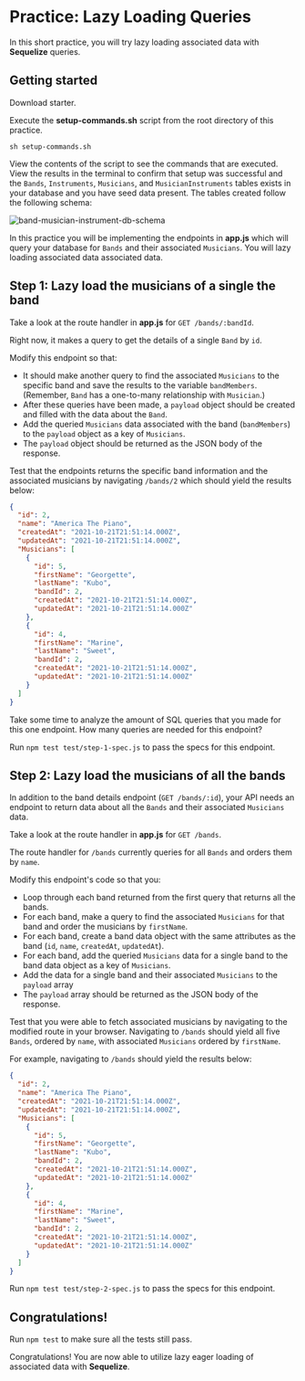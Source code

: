 # Practice: Lazy Loading Queries

In this short practice, you will try lazy loading associated data with
**Sequelize** queries.

## Getting started

Download starter.

Execute the __setup-commands.sh__ script from the root directory of this
practice.

```shell
sh setup-commands.sh
```

View the contents of the script to see the commands that are executed. View the
results in the terminal to confirm that setup was successful and the `Bands`,
`Instruments`, `Musicians`, and `MusicianInstruments` tables exists in your
database and you have seed data present. The tables created follow the following
schema:

![band-musician-instrument-db-schema]

In this practice you will be implementing the endpoints in __app.js__ which will
query your database for `Bands` and their associated `Musicians`. You will
lazy loading associated data associated data.

## Step 1: Lazy load the musicians of a single the band

Take a look at the route handler in __app.js__ for `GET /bands/:bandId`.

Right now, it makes a query to get the details of a single `Band` by `id`.

Modify this endpoint so that:

- It should make another query to find the associated `Musicians` to the specific
  band and save the results to the variable `bandMembers`. (Remember, `Band` has
  a one-to-many relationship with `Musician`.)
- After these queries have been made, a `payload` object should be
  created and filled with the data about the `Band`.
- Add the queried `Musicians` data associated with the band (`bandMembers`) to
  the `payload` object as a key of `Musicians`.
- The `payload` object should be returned as the JSON body of the response.

Test that the endpoints returns the specific band information and the associated
musicians by navigating `/bands/2` which should yield the results below:

```json
{
  "id": 2,
  "name": "America The Piano",
  "createdAt": "2021-10-21T21:51:14.000Z",
  "updatedAt": "2021-10-21T21:51:14.000Z",
  "Musicians": [
    {
      "id": 5,
      "firstName": "Georgette",
      "lastName": "Kubo",
      "bandId": 2,
      "createdAt": "2021-10-21T21:51:14.000Z",
      "updatedAt": "2021-10-21T21:51:14.000Z"
    },
    {
      "id": 4,
      "firstName": "Marine",
      "lastName": "Sweet",
      "bandId": 2,
      "createdAt": "2021-10-21T21:51:14.000Z",
      "updatedAt": "2021-10-21T21:51:14.000Z"
    }
  ]
}
```

Take some time to analyze the amount of SQL queries that you made for this one
endpoint. How many queries are needed for this endpoint?

Run `npm test test/step-1-spec.js` to pass the specs for this endpoint.

## Step 2: Lazy load the musicians of all the bands

In addition to the band details endpoint (`GET /bands/:id`), your API needs
an endpoint to return data about all the `Bands` and their associated
`Musicians` data.

Take a look at the route handler in __app.js__ for `GET /bands`.

The route handler for `/bands` currently queries for all `Bands` and orders
them by `name`.

Modify this endpoint's code so that you:

- Loop through each band returned from the first query that returns all the
  bands.
- For each band, make a query to find the associated `Musicians` for that
  band and order the musicians by `firstName`.
- For each band, create a band data object with the same attributes as the
  band (`id`, `name`, `createdAt`, `updatedAt`).
- For each band, add the queried `Musicians` data for a single band to the band
  data object as a key of `Musicians`.
- Add the data for a single band and their associated `Musicians` to the
  `payload` array
- The `payload` array should be returned as the JSON body of the response.

Test that you were able to fetch associated musicians by navigating to the
modified route in your browser. Navigating to `/bands` should yield all
five `Bands`, ordered by `name`, with associated `Musicians` ordered by
`firstName`.

For example, navigating to `/bands` should yield the results below:

```json
{
  "id": 2,
  "name": "America The Piano",
  "createdAt": "2021-10-21T21:51:14.000Z",
  "updatedAt": "2021-10-21T21:51:14.000Z",
  "Musicians": [
    {
      "id": 5,
      "firstName": "Georgette",
      "lastName": "Kubo",
      "bandId": 2,
      "createdAt": "2021-10-21T21:51:14.000Z",
      "updatedAt": "2021-10-21T21:51:14.000Z"
    },
    {
      "id": 4,
      "firstName": "Marine",
      "lastName": "Sweet",
      "bandId": 2,
      "createdAt": "2021-10-21T21:51:14.000Z",
      "updatedAt": "2021-10-21T21:51:14.000Z"
    }
  ]
}
```

Run `npm test test/step-2-spec.js` to pass the specs for this endpoint.

## Congratulations!

Run `npm test` to make sure all the tests still pass.

Congratulations! You are now able to utilize lazy eager loading of associated
data with **Sequelize**.

[band-musician-instrument-db-schema]: https://appacademy-open-assets.s3.us-west-1.amazonaws.com/Modular-Curriculum/content/week-11/practices/band-musician-instrument-db-schema.png
[band-musician-instrument-db-diagram-info]: https://appacademy-open-assets.s3.us-west-1.amazonaws.com/Modular-Curriculum/content/week-11/practices/band-musician-instrument-db-diagram-info.txt